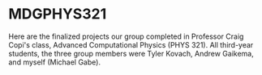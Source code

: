 # MDGPHYS321
Here are the finalized projects our group completed in Professor Craig Copi's class, Advanced Computational Physics (PHYS 321). All third-year students, the three group members were Tyler Kovach, Andrew Gaikema, and myself (Michael Gabe).
